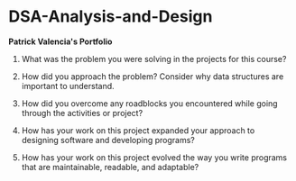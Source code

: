 # DSA-Analysis-and-Design
**Patrick Valencia's Portfolio**

1) What was the problem you were solving in the projects for this course?



2) How did you approach the problem? Consider why data structures are important to understand.



3) How did you overcome any roadblocks you encountered while going through the activities or project?



4) How has your work on this project expanded your approach to designing software and developing programs?



5) How has your work on this project evolved the way you write programs that are maintainable, readable, and adaptable?



